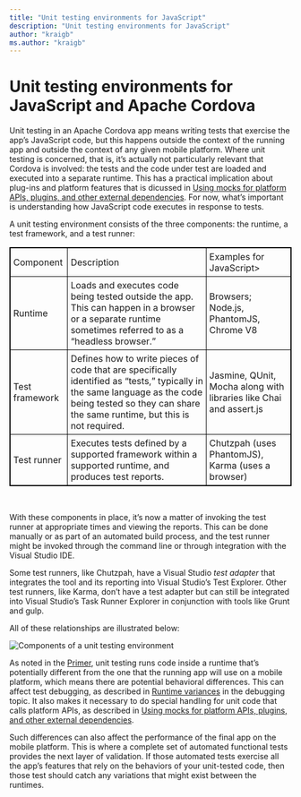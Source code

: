 ```yaml
--- 
title: "Unit testing environments for JavaScript"
description: "Unit testing environments for JavaScript"
author: "kraigb"
ms.author: "kraigb"
--- 
```


# Unit testing environments for JavaScript and Apache Cordova
Unit testing in an Apache Cordova app means writing tests that exercise the app’s JavaScript code, but this happens outside the context of the running app and outside the context of any given mobile platform. Where unit testing is concerned, that is, it’s actually not particularly relevant that Cordova is involved: the tests and the code under test are loaded and executed into a separate runtime. This has a practical implication about plug-ins and platform features that is dicussed in [Using mocks for platform APIs, plugins, and other external dependencies](unit-test-mocking.md). For now, what’s important is understanding how JavaScript code executes in response to tests.

A unit testing environment consists of the three components: the runtime, a test framework, and a test runner:

<style>
    table, th, td {
        border: 1px solid black;
        border-collapse: collapse;
    }
    th, td {
        padding: 5px;
    }
</style>
<table>
<tr>
<td>Component</td><td>Description</td><td>Examples for JavaScript&gt;
</tr>
<tr>
<td>Runtime</td><td>Loads and executes code being tested outside the app. This can happen in a browser or a separate runtime sometimes referred to as a “headless browser.”</td><td>Browsers; Node.js, PhantomJS, Chrome V8</td>
</tr>
<tr>
<td>Test framework</td><td>Defines how to write pieces of code that are specifically identified as “tests,” typically in the same language as the code being tested so they can share the same runtime, but this is not required.</td><td>Jasmine, QUnit, Mocha along with libraries like Chai and assert.js</td>
</tr>
<tr>
<td>Test runner</td><td>Executes tests defined by a supported framework within a supported runtime, and produces test reports.</td><td>Chutzpah (uses PhantomJS), Karma (uses a browser)</td>

</tr>
</table>
<p>&nbsp;</p>

With these components in place, it’s now a matter of invoking the test runner at appropriate times and viewing the reports. This can be done manually or as part of an automated build process, and the test runner might be invoked through the command line or through integration with the Visual Studio IDE.

Some test runners, like Chutzpah, have a Visual Studio *test adapter* that integrates the tool and its reporting into Visual Studio’s Test Explorer. Other test runners, like Karma, don’t have a test adapter but can still be integrated into Visual Studio’s Task Runner Explorer in conjunction with tools like Grunt and gulp.

All of these relationships are illustrated below:

![Components of a unit testing environment](media/environments/01-components.png)

As noted in the [Primer](unit-test-primer.md), unit testing runs code inside a runtime that’s potentially different from the one that the running app will use on a mobile platform, which means there are potential behavioral differences. This can affect test debugging, as described in [Runtime variances](debugging-unit-tests.md#variances) in the debugging topic. It also makes it necessary to do special handling for unit code that calls platform APIs, as described in [Using mocks for platform APIs, plugins, and other external dependencies](unit-test-mocking.md).

Such differences can also affect the performance of the final app on the mobile platform. This is where a complete set of automated functional tests provides the next layer of validation. If those automated tests exercise all the app’s features that rely on the behaviors of your unit-tested code, then those test should catch any variations that might exist between the runtimes.
